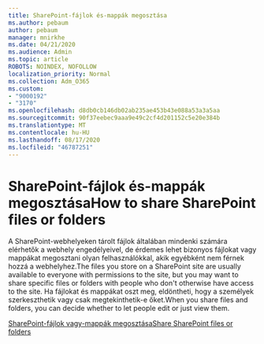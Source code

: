 ```yaml
---
title: SharePoint-fájlok és-mappák megosztása
ms.author: pebaum
author: pebaum
manager: mnirkhe
ms.date: 04/21/2020
ms.audience: Admin
ms.topic: article
ROBOTS: NOINDEX, NOFOLLOW
localization_priority: Normal
ms.collection: Adm_O365
ms.custom:
- "9000192"
- "3170"
ms.openlocfilehash: d8db0cb146db02ab235ae453b43e088a53a3a5aa
ms.sourcegitcommit: 90f37eebec9aaa9e49c2cf4d201152c5e20e384b
ms.translationtype: MT
ms.contentlocale: hu-HU
ms.lasthandoff: 08/17/2020
ms.locfileid: "46787251"
---
```

# <a name="how-to-share-sharepoint-files-or-folders"></a><span data-ttu-id="86ddc-102">SharePoint-fájlok és-mappák megosztása</span><span class="sxs-lookup"><span data-stu-id="86ddc-102">How to share SharePoint files or folders</span></span>

<span data-ttu-id="86ddc-103">A SharePoint-webhelyeken tárolt fájlok általában mindenki számára elérhetők a webhely engedélyeivel, de érdemes lehet bizonyos fájlokat vagy mappákat megosztani olyan felhasználókkal, akik egyébként nem férnek hozzá a webhelyhez.</span><span class="sxs-lookup"><span data-stu-id="86ddc-103">The files you store on a SharePoint site are usually available to everyone with permissions to the site, but you may want to share specific files or folders with people who don't otherwise have access to the site.</span></span> <span data-ttu-id="86ddc-104">Ha fájlokat és mappákat oszt meg, eldöntheti, hogy a személyek szerkeszthetik vagy csak megtekinthetik-e őket.</span><span class="sxs-lookup"><span data-stu-id="86ddc-104">When you share files and folders, you can decide whether to let people edit or just view them.</span></span>

[<span data-ttu-id="86ddc-105">SharePoint-fájlok vagy-mappák megosztása</span><span class="sxs-lookup"><span data-stu-id="86ddc-105">Share SharePoint files or folders</span></span>](https://support.office.com/article/1fe37332-0f9a-4719-970e-d2578da4941c)